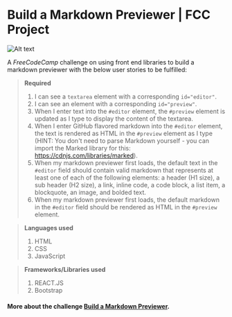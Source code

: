 
# Build a Markdown Previewer | FCC Project

![Alt text](https://www.dropbox.com/s/2kpus0qhgvwqejt/MarkdownPreviewer.JPG?raw=1)

A *FreeCodeCamp* challenge on using front end libraries to build a markdown previewer with the below user stories to be fulfilled:

> **Required**
> 1. I can see a `textarea` element with a corresponding `id="editor"`.
> 2.  I can see an element with a corresponding `id="preview"`.
> 3. When I enter text into the `#editor` element, the `#preview` element is updated as I type to display the content of the textarea.
> 4. When I enter GitHub flavored markdown into the `#editor` element, the text is rendered as HTML in the `#preview` element as I type (HINT: You don't need to parse Markdown yourself - you can import the Marked library for this: https://cdnjs.com/libraries/marked).
> 5. When my markdown previewer first loads, the default text in the `#editor` field should contain valid markdown that represents at least one of each of the following elements: a header (H1 size), a sub header (H2 size), a link, inline code, a code block, a list item, a blockquote, an image, and bolded text.
> 6. When my markdown previewer first loads, the default markdown in the `#editor` field should be rendered as HTML in the `#preview` element.


> **Languages used**
>1. HTML
>2. CSS
>3. JavaScript

> **Frameworks/Libraries used**
>1. REACT.JS
>2. Bootstrap

#### More about the challenge [Build a Markdown Previewer](https://learn.freecodecamp.org/front-end-libraries/front-end-libraries-projects/build-a-markdown-previewer).
